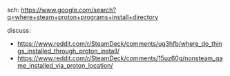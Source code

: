 sch: https://www.google.com/search?q=where+steam+proton+programs+install+directory

discuss:
- https://www.reddit.com/r/SteamDeck/comments/ug3hfb/where_do_things_installed_through_proton_install/
- https://www.reddit.com/r/SteamDeck/comments/15uz60g/nonsteam_game_installed_via_proton_location/
